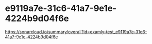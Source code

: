 # e9119a7e-31c6-41a7-9e1e-4224b9d04f6e
https://sonarcloud.io/summary/overall?id=examly-test_e9119a7e-31c6-41a7-9e1e-4224b9d04f6e
